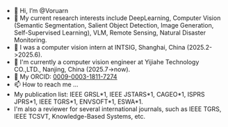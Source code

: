 - 👋 Hi, I’m @Voruarn
- 👀 My current research interests include DeepLearning, Computer Vision (Semantic Segmentation, Salient Object Detection, Image Generation, Self-Supervised Learning), VLM, Remote Sensing, Natural Disaster Monitoring.
- 🌱 I was a computer vision intern at INTSIG, Shanghai, China (2025.2->2025.6).
- 🌱 I'm currently a computer vision engineer at Yijiahe Technology CO.,LTD., Nanjing, China (2025.7->now).
- 💞️ My ORCID: [0009-0003-1811-7274](https://orcid.org/0009-0003-1811-7274)
- 📫 How to reach me ...
- My publication list: IEEE GRSL\*1, IEEE JSTARS\*1, CAGEO\*1, ISPRS JPRS\*1, IEEE TGRS\*1, ENVSOFT\*1, ESWA\*1.
- I'm also a reviewer for several international journals, such as IEEE TGRS, IEEE TCSVT, Knowledge-Based Systems, etc.

<!---
Voruarn/Voruarn is a ✨ special ✨ repository because its `README.md` (this file) appears on your GitHub profile.
You can click the Preview link to take a look at your changes.
--->
